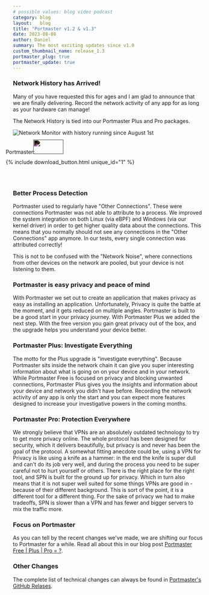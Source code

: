 ```yaml
---
# possible values: blog video podcast
category: blog
layout:   blog
title: "Portmaster v1.2 & v1.3"
date: 2023-08-08
author: Daniel
summary: The most exciting updates since v1.0
custom_thumbnail_name: release_1.3
portmaster_plug: true
portmaster_update: true
---
```


### Network History has Arrived!

Many of you have requested this for ages and I am glad to announce that we are finally delivering. Record the network activity of any app for as long as your hardware can manage! 

The Network History is tied into our Portmaster Plus and Pro packages. 

<img src="{{ site.img_url }}blog/release-1.3/network-monitor-top.png" alt="Network Monitor with history running since August 1st" style="margin: 0;">

<div class="flex space-x-2 max-w-max mx-auto" style="margin-top: 10px;">
  <div class="flex items-center" style="margin-left: -19px;">
    <div class="flex items-center">
      <span class="block">Portmaster:</span>
      <img src="{{ site.img_shields_io_release_url }}" style="filter: invert(1); width: 80px; height: 38px; margin-left: -8px;">
    </div>
  </div>
</div>
<div class="flex space-x-2 max-w-max mx-auto" style="margin-top: 10px; margin-bottom: 4rem;">
  <div class="flex items-center" style="margin-left: -19px;">
    <div class="flex items-center">
      {% include download_button.html unique_id="1" %}
    </div>
  </div>
</div>

### Better Process Detection

Portmaster used to regularly have "Other Connections". These were connections Portmaster was not able to attribute to a process. We improved the system integration on both Linux (via eBPF) and Windows (via our kernel driver) in order to get higher quality data about the connections. This means that you normally should not see any connections in the "Other Connections" app anymore. In our tests, every single connection was attributed correctly!

This is not to be confused with the "Network Noise", where connections from other devices on the network are pooled, but your device is not listening to them.

### Portmaster is easy privacy and peace of mind

With Portmaster we set out to create an application that makes privacy as easy as installing an application. Unfortunately, Privacy is quite the battle at the moment, and it gets reduced on multiple angles. Portmaster is built to be a good start in your privacy journey. With Portmaster Plus we added the next step. With the free version you gain great privacy out of the box, and the upgrade helps you understand your device better. 

### Portmaster Plus: Investigate Everything

The motto for the Plus upgrade is "investigate everything". Because Portmaster sits inside the network chain it can give you super interesting information about what is going on on your device and in your network. While Portmaster Free is focused on privacy and blocking unwanted connections, Portmaster Plus gives you the insights and information about your device and network you didn't have before. Recording the network activity of any app is only the start and you can expect more features designed to increase your investigative powers in the coming months.

### Portmaster Pro: Protection Everywhere

We strongly believe that VPNs are an absolutely outdated technology to try to get more privacy online. The whole protocol has been designed for security, which it delivers beautifully, but privacy is and never has been the goal of the protocol. A somewhat fitting anecdote could be, using a VPN for Privacy is like using a knife as a hammer: in the end the knife is super dull and can't do its job very well, and during the process you need to be super careful not to hurt yourself or others. There is the right place for the right tool, and SPN is built for the ground up for privacy. Which in turn also means that it is not super well suited for some things VPNs are good in - because of their different background. This is sort of the point, it is a different tool for a different thing. For the sake of privacy we had to make tradeoffs, SPN is slower than a VPN and has fewer and bigger servers to mix the traffic more.  

### Focus on Portmaster

As you can tell by the recent changes we've made, we are shifting our focus to Portmaster for a while. Read all about this in our blog post [Portmaster Free \| Plus \| Pro = ?](/blog/2023/08/08/new-plans/).

### Other Changes

The complete list of technical changes can always be found in [Portmaster's GitHub Relases](https://github.com/safing/portmaster/releases).
